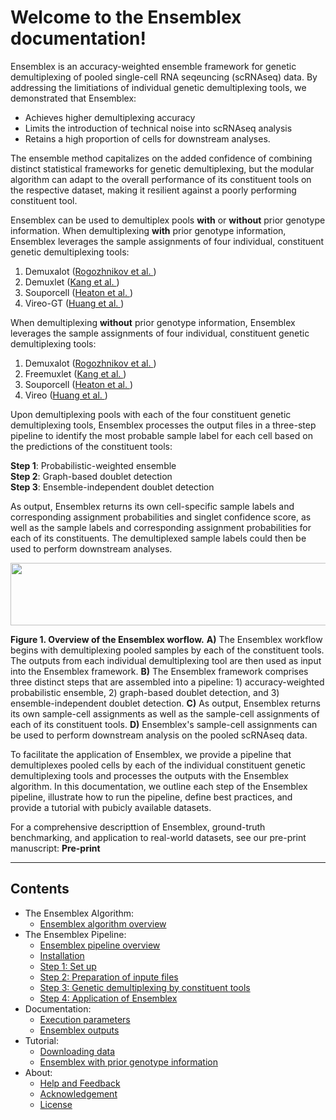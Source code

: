 # Welcome to the Ensemblex documentation!
Ensemblex is an accuracy-weighted ensemble framework for genetic demultiplexing of pooled single-cell RNA seqeuncing (scRNAseq) data. By addressing the limitiations of individual genetic demultiplexing tools, we demonstrated that Ensemblex:

- Achieves higher demultiplexing accuracy
- Limits the introduction of technical noise into scRNAseq analysis 
- Retains a high proportion of cells for downstream analyses. 

The ensemble method capitalizes on the added confidence of combining distinct statistical frameworks for genetic demultiplexing, but the modular algorithm can adapt to the overall performance of its constituent tools on the respective dataset, making it resilient against a poorly performing constituent tool. 

Ensemblex can be used to demultiplex pools **with** or **without** prior genotype information. When demultiplexing **with** prior genotype information, Ensemblex leverages the sample assignments of four individual, constituent genetic demultiplexing tools:

1. Demuxalot ([Rogozhnikov et al. ](https://www.biorxiv.org/content/10.1101/2021.05.22.443646v2.abstract))
2. Demuxlet ([Kang et al. ](https://www.nature.com/articles/nbt.4042))
3. Souporcell ([Heaton et al. ](https://www.nature.com/articles/s41592-020-0820-1))
4. Vireo-GT ([Huang et al. ](https://link.springer.com/article/10.1186/s13059-019-1865-2))

When demultiplexing **without** prior genotype information, Ensemblex leverages the sample assignments of four individual, constituent genetic demultiplexing tools:

1. Demuxalot ([Rogozhnikov et al. ](https://www.biorxiv.org/content/10.1101/2021.05.22.443646v2.abstract))
2. Freemuxlet ([Kang et al. ](https://www.nature.com/articles/nbt.4042))
3. Souporcell ([Heaton et al. ](https://www.nature.com/articles/s41592-020-0820-1))
4. Vireo ([Huang et al. ](https://link.springer.com/article/10.1186/s13059-019-1865-2))

Upon demultiplexing pools with each of the four constituent genetic demultiplexing tools, Ensemblex processes the output files in a three-step pipeline to identify the most probable sample label for each cell based on the predictions of the constituent tools:

**Step 1**: Probabilistic-weighted ensemble <br />
**Step 2**: Graph-based doublet detection <br />
**Step 3**: Ensemble-independent doublet detection <br />

As output, Ensemblex returns its own cell-specific sample labels and corresponding assignment probabilities and singlet confidence score, as well as the sample labels and corresponding assignment probabilities for each of its constituents. The demultiplexed sample labels could then be used to perform downstream analyses.

 <p align="center">
 <img src="https://github.com/neurobioinfo/ensemblex/assets/97498007/d4161be8-8bc6-4c08-af60-4ee3f486e940" width="650" height="100">
 </p>

**Figure 1. Overview of the Ensemblex worflow.** **A)** The Ensemblex workflow begins with demultiplexing pooled samples by each of the constituent tools. The outputs from each individual demultiplexing tool are then used as input into the Ensemblex framework.  **B)** The Ensemblex framework comprises three distinct steps that are assembled into a pipeline: 1) accuracy-weighted probabilistic ensemble, 2) graph-based doublet detection, and 3) ensemble-independent doublet detection.  **C)** As output, Ensemblex returns its own sample-cell assignments as well as the sample-cell assignments of each of its constituent tools.  **D)** Ensemblex's sample-cell assignments can be used to perform downstream analysis on the pooled scRNAseq data. 

To facilitate the application of Ensemblex, we provide a pipeline that demultiplexes pooled cells by each of the individual constituent genetic demultiplexing tools and processes the outputs with the Ensemblex algorithm. In this documentation, we outline each step of the Ensemblex pipeline, illustrate how to run the pipeline, define best practices, and provide a tutorial with pubicly available datasets. 

For a comprehensive descripttion of Ensemblex, ground-truth benchmarking, and application to real-world datasets, see our pre-print manuscript: **Pre-print**

 - - - -

## Contents
- The Ensemblex Algorithm:
    - [Ensemblex algorithm overview](overview.md)
- The Ensemblex Pipeline:
    - [Ensemblex pipeline overview](overview_pipeline.md)
    - [Installation](installation.md)
    - [Step 1: Set up](Step0.md)
    - [Step 2: Preparation of inpute files](Step1.md)
    - [Step 3: Genetic demultiplexing by constituent tools](Step2.md)
    - [Step 4: Application of Ensemblex](Step3.md)
- Documentation:    
    - [Execution parameters](reference.md) 
    - [Ensemblex outputs](outputs.md) 
- Tutorial:
    - [Downloading data](midbrain_download.md)
    - [Ensemblex with prior genotype information](Dataset1.md)            
- About:
    - [Help and Feedback](contributing.md)
    - [Acknowledgement](Acknowledgement.md)
    - [License](LICENSE.md)
